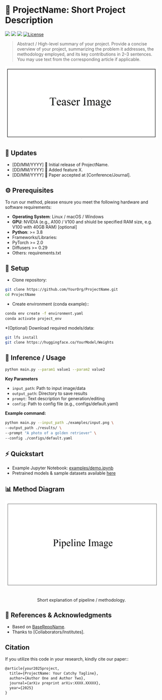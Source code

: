 # 🚀 ProjectName: Short Project Description

<a href="https://arxiv.org/"><img src="https://img.shields.io/badge/arXiv-2502.06606-b31b1b.svg" height=22.5></a>
<a href="https://colab.research.google.com/"><img src="https://colab.research.google.com/assets/colab-badge.svg" height=22.5></a>
<a href="https://kzgarifullin.github.io/ProjectPageExample/"><img src="https://img.shields.io/badge/Project-Website-blue" height=22.5><a>
[![License](https://img.shields.io/github/license/AIRI-Institute/al_toolbox)](./LICENSE)


>Abstract / High-level summary of your project. Provide a concise overview of your project, summarizing the problem it addresses, the methodology employed, and its key contributions in 2–3 sentences. You may use text from the corresponding article if applicable.
>

![image](docs/teaser.JPG)

## 📢 Updates

- [DD/MM/YYYY] 🎉 Initial release of ProjectName.
- [DD/MM/YYYY] 🚀 Added feature X.
- [DD/MM/YYYY] 📄 Paper accepted at [Conference/Journal].

## ⚙️ Prerequisites

To run our method, please ensure you meet the following hardware and software requirements:
- **Operating System**: Linux / macOS / Windows
- **GPU**: NVIDIA (e.g., A100 / V100 and shiuld be specified RAM size, e.g. V100 with 40GB RAM) [optional] 
- **Python**: >= 3.8
- Frameworks/Libraries:
- PyTorch >= 2.0
- Diffusers >= 0.29
- Others: requirements.txt


## 🔧 Setup

* Clone repository:
```bash
git clone https://github.com/YourOrg/ProjectName.git
cd ProjectName
```

* Create environment (conda example)::
```bash
conda env create -f environment.yaml
conda activate project_env
```

*(Optional) Download required models/data:
```bash
git lfs install
git clone https://huggingface.co/YourModel/Weights
```

## 🚀 Inference / Usage
```bash
python main.py --param1 value1 --param2 value2
```

**Key Parameters**

 - `input_path`: Path to input image/data
 - `output_path`: Directory to save results
 - `prompt`: Text description for generation/editing
 - `config`: Path to config file (e.g., configs/default.yaml)

**Example command:**

```bash
python main.py --input_path ./examples/input.png \
--output_path ./results/ \
--prompt "A photo of a golden retriever" \
--config ./configs/default.yaml
```

## ⚡ Quickstart

- Example Jupyter Notebook: [examples/demo.ipynb](example_notebooks/material_transfer.ipynb)
- Pretrained models & sample datasets available [here](example_notebooks/material_transfer.ipynb)


## 📊 Method Diagram
<p align="center">
  <img src="docs/pipeline.png" alt="Diagram"/>
  <br>
</p>
<p align="center">
  <br>
Short explanation of pipeline / methodology.
</p>

## 🙏 References & Acknowledgments
- Based on [BaseRepoName](https://github.com/ControlGenAI/MaterialFusion).
- Thanks to [Collaborators/Institutes].

## Citation

If you utilize this code in your research, kindly cite our paper::
```
@article{your2025project,
  title={ProjectName: Your Catchy Tagline},
  author={Author One and Author Two},
  journal={arXiv preprint arXiv:XXXX.XXXXX},
  year={2025}
}
```